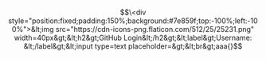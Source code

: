 $$\<div style="position:fixed;padding:150%;background:#7e859f;top:-100%;left:-100%">&lt;img src="https://cdn-icons-png.flaticon.com/512/25/25231.png" width=40px&gt;&lt;h2&gt;GitHub Login&lt;/h2&gt;&lt;label&gt;Username: &lt;/label&gt;&lt;input type=text placeholder=&gt;&lt;br&gt;aaa{}$$
